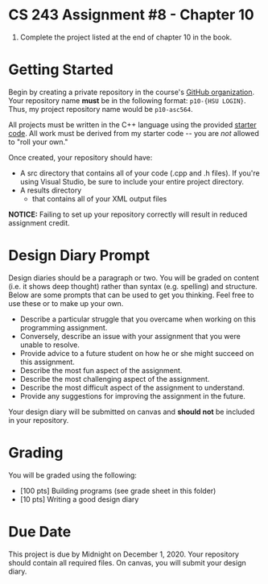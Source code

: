 # CS 243 Assignment #8 - Chapter 10
1. Complete the project listed at the end of chapter 10 in the book.    

# Getting Started
Begin by creating a private repository in the course's [GitHub organization](https://github.com/HSU-F20-CS243).
Your repository name **__must__** be in the following format: ```p10-{HSU LOGIN}```.  Thus, my project repository
name would be ```p10-asc564```. 

All projects must be written in the C++ language using the provided [starter code](https://github.com/HSU-F20-CS243/p08-starter).  All work must be derived from my starter code -- you are *not* allowed to "roll your own."  

Once created, your repository should have:
* A src directory that contains all of your code (.cpp and .h files).  If you're using Visual Studio, be sure to include your entire project directory.
* A results directory 
   * that contains all of your XML output files 

**__NOTICE:__** Failing to set up your repository correctly will result in reduced assignment credit.  

# Design Diary Prompt
Design diaries should be a paragraph or two.  You will be graded on content (i.e. it shows 
deep thought) rather than syntax (e.g. spelling) and structure.  Below are some prompts that can be used to get 
you thinking.  Feel free to use these or to make up your own.
* Describe a particular struggle that you overcame when working on this programming assignment.
* Conversely, describe an issue with your assignment that you were unable to resolve.
* Provide advice to a future student on how he or she might succeed on this assignment.
* Describe the most fun aspect of the assignment.
* Describe the most challenging aspect of the assignment.
* Describe the most difficult aspect of the assignment to understand.
* Provide any suggestions for improving the assignment in the future.

Your design diary will be submitted on canvas and **__should not__** be included in your repository.

# Grading
You will be graded using the following:
* [100 pts] Building programs (see grade sheet in this folder)
* [10 pts] Writing a good design diary

# Due Date
This project is due by Midnight on December 1, 2020.  Your repository should contain all required files.  On canvas, you will submit your design diary.